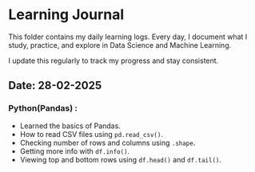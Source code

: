 # Learning Journal  

This folder contains my daily learning logs. Every day, I document what I study, practice, and explore in Data Science and Machine Learning.  

I update this regularly to track my progress and stay consistent.  

## Date: 28-02-2025
### Python(Pandas) :
- Learned the basics of Pandas.
- How to read CSV files using `pd.read_csv()`.
- Checking number of rows and columns using `.shape`.
- Getting more info with `df.info()`.
- Viewing top and bottom rows using `df.head()` and `df.tail()`.
